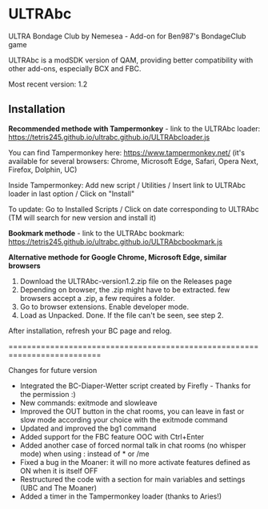 # ULTRAbc

ULTRA Bondage Club by Nemesea - Add-on for Ben987's BondageClub game

ULTRAbc is a modSDK version of QAM, providing better compatibility with other add-ons, especially BCX and FBC.

Most recent version: 1.2

## Installation 

**Recommended methode with Tampermonkey** - link to the ULTRAbc loader: https://tetris245.github.io/ultrabc.github.io/ULTRAbcloader.js

You can find Tampermonkey here: https://www.tampermonkey.net/ (it's available for several browsers: Chrome, Microsoft Edge, Safari, Opera Next, Firefox, Dolphin, UC)

Inside Tampermonkey: Add new script / Utilities / Insert link to ULTRAbc loader in last option / Click on "Install"

To update: Go to Installed Scripts / Click on date corresponding to ULTRAbc (TM will search for new version and install it)

**Bookmark methode** - link to the ULTRAbc bookmark: https://tetris245.github.io/ultrabc.github.io/ULTRAbcbookmark.js

**Alternative methode for Google Chrome, Microsoft Edge, similar browsers**
1. Download the ULTRAbc-version1.2.zip file on the Releases page
2. Depending on browser, the .zip might have to be extracted. few browsers accept a .zip, a few requires a folder.
3. Go to browser extensions. Enable developer mode.
4. Load as Unpacked. Done. If the file can't be seen, see step 2.

After installation, refresh your BC page and relog.

==========================================================================

Changes for future version

* Integrated the BC-Diaper-Wetter script created by Firefly - Thanks for the permission :)
* New commands: exitmode and slowleave 
* Improved the OUT button in the chat rooms, you can leave in fast or slow mode according your choice with the exitmode command
* Updated and improved the bg1 command
* Added support for the FBC feature OOC with Ctrl+Enter
* Added another case of forced normal talk in chat rooms (no whisper mode) when using : instead of * or /me
* Fixed a bug in the Moaner: it will no more activate features defined as ON when it is itself OFF
* Restructured the code with a section for main variables and settings (UBC and The Moaner)
* Added a timer in the Tampermonkey loader (thanks to Aries!)
